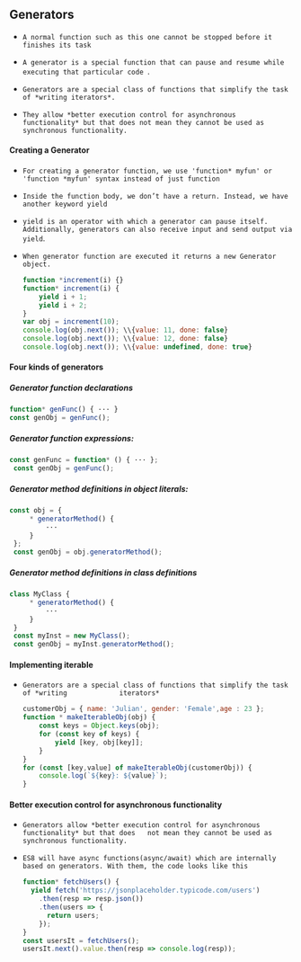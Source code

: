 
## Generators
- `A normal function such as this one cannot be stopped before it finishes its task`

- `A generator is a special function that can pause and resume while executing that particular code `.

- `Generators are a special class of functions that simplify the task of *writing iterators*.`

- `They allow *better execution control for asynchronous functionality* but that does not mean they cannot be used as synchronous functionality.`

  

  
  
  
  
  

#### Creating a Generator

- `For creating a generator function, we use 'function* myfun' or 'function *myfun' syntax instead of just function`

- `Inside the function body, we don’t have a return. Instead, we have another keyword yield `

- `yield is an operator with which a generator can pause itself. Additionally, generators can also receive input and send output via yield`.

- `When generator function are executed it returns a new Generator object.`

  ```js
  function *increment(i) {} 
  function* increment(i) {
      yield i + 1;
      yield i + 2;
  }
  var obj = increment(10);
  console.log(obj.next()); \\{value: 11, done: false}
  console.log(obj.next()); \\{value: 12, done: false}
  console.log(obj.next()); \\{value: undefined, done: true}
  ```
  
  
  
  

#### Four kinds of generators



 ##### Generator function declarations

```js
function* genFunc() { ··· }
const genObj = genFunc();
```



##### Generator function expressions:

```js
const genFunc = function* () { ··· };
 const genObj = genFunc();
```



##### Generator method definitions in object literals:

```js
const obj = {
     * generatorMethod() {
         ···
     }
 };
 const genObj = obj.generatorMethod();
```



##### Generator method definitions in class definitions

```js
class MyClass {
     * generatorMethod() {
         ···
     }
 }
 const myInst = new MyClass();
 const genObj = myInst.generatorMethod();
```







#### Implementing iterable
- `Generators are a special class of functions that simplify the task of *writing             iterators*` 

  ```js
  customerObj = { name: 'Julian', gender: 'Female',age : 23 };
  function * makeIterableObj(obj) {
      const keys = Object.keys(obj);
      for (const key of keys) {
          yield [key, obj[key]];
      }
  }
  for (const [key,value] of makeIterableObj(customerObj)) {
      console.log(`${key}: ${value}`);
  }
  ```

  





#### Better execution control for asynchronous functionality

- `Generators allow *better execution control for asynchronous functionality* but that does   not mean they cannot be used as synchronous functionality.`

- `ES8 will have async functions(async/await) which are internally based on generators. With them, the code looks like this`

  ```js
  function* fetchUsers() {
    yield fetch('https://jsonplaceholder.typicode.com/users')
      .then(resp => resp.json())
      .then(users => {
        return users;
      });
  }
  const usersIt = fetchUsers();
  usersIt.next().value.then(resp => console.log(resp));
  ```

  

  

